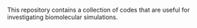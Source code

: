 This repository contains a collection of codes that are useful for investigating biomolecular simulations. 
